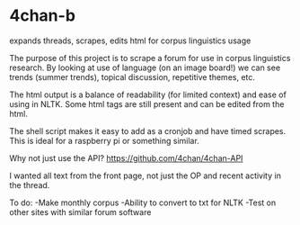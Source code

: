 # 4chan-b
expands threads, scrapes, edits html for corpus linguistics usage

The purpose of this project is to scrape a forum for use in corpus linguistics research.
By looking at use of language (on an image board!) we can see trends (summer trends), topical discussion, repetitive themes, etc.

The html output is a balance of readability (for limited context) and ease of using in NLTK.  Some html tags are still present and can be edited from the html.

The shell script makes it easy to add as a cronjob and have timed scrapes.  This is ideal for a raspberry pi or something similar.



Why not just use the API?
https://github.com/4chan/4chan-API

I wanted all text from the front page, not just the OP and recent activity in the thread.


To do:
-Make monthly corpus
-Ability to convert to txt for NLTK
-Test on other sites with similar forum software


